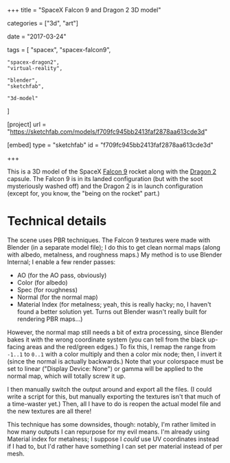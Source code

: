 +++
title = "SpaceX Falcon 9 and Dragon 2 3D model"

categories = ["3d", "art"]

date = "2017-03-24"

tags = [
    "spacex",
    "spacex-falcon9",

    "spacex-dragon2",
    "virtual-reality",

    "blender",
    "sketchfab",
    
    "3d-model"
]

[project]
url = "https://sketchfab.com/models/f709fc945bb2413faf2878aa613cde3d"

[embed]
type = "sketchfab"
id = "f709fc945bb2413faf2878aa613cde3d"

+++

This is a 3D model of the SpaceX [Falcon 9](/tags/spacex-falcon9)
rocket along with the [Dragon 2](/tags/spacex-dragon2) capsule. The
Falcon 9 is in its landed configuration (but with the soot
mysteriously washed off) and the Dragon 2 is in launch configuration
(except for, you know, the "being on the rocket" part.)

<!--more-->

# Technical details

The scene uses PBR techniques. The Falcon 9 textures were made with
Blender (in a separate model file); I do this to get clean normal maps
(along with albedo, metalness, and roughness maps.) My method is to
use Blender Internal; I enable a few render passes:

* AO (for the AO pass, obviously)
* Color (for albedo)
* Spec (for roughness)
* Normal (for the normal map)
* Material Index (for metalness; yeah, this is really hacky; no, I
  haven't found a better solution yet. Turns out Blender wasn't really
  built for rendering PBR maps...)

However, the normal map still needs a bit of extra processing, since
Blender bakes it with the wrong coordinate system (you can tell from
the black up-facing areas and the red/green edges.) To fix this, I
remap the range from `-1..1` to `0..1` with a color multiply and then
a color mix node; then, I invert it (since the normal is actually
backwards.) Note that your colorspace must be set to linear ("Display
Device: None") or gamma will be applied to the normal map, which will
totally screw it up.

I then manually switch the output around and export all the files. (I
could write a script for this, but manually exporting the textures
isn't that much of a time-waster yet.) Then, all I have to do is
reopen the actual model file and the new textures are all there!

This technique has some downsides, though: notably, I'm rather limited
in how many outputs I can repurpose for my evil means. I'm already
using Material index for metalness; I suppose I _could_ use UV
coordinates instead if I had to, but I'd rather have something I can
set per material instead of per mesh.
